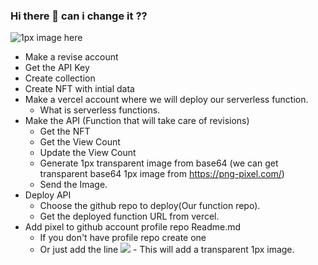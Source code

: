 ### Hi there 👋 can i change it ??

![ 1px image here](https://amarpathak.vercel.app/api/stats)




 - Make a revise account
 - Get the API Key
 - Create collection 
 - Create NFT with intial data
 - Make a vercel account where we will deploy our serverless function.
    - What is serverless functions. 
 - Make the API (Function that will take care of revisions)
    - Get the NFT
    - Get the View Count
    - Update the View Count
    - Generate 1px transparent image from base64 (we can get transparent base64 1px image from https://png-pixel.com/)
    - Send the Image.
 - Deploy API
    - Choose the github repo to deploy(Our function repo).
    - Get the deployed function URL from vercel. 
 - Add pixel to github account profile repo Readme.md
    - If  you don't have profile repo create one
    - Or just add the line  ![](URL_OF_DEPLOYED_FUNCTION) - This will add a transparent 1px image.